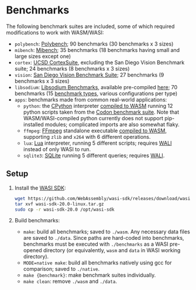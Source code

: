 # Benchmarks

The following benchmark suites are included, some of which required modifications to work with WASM/WASI:
- `polybench`: [Polybench](https://web.cse.ohio-state.edu/~pouchet.2/software/polybench/); 90 benchmarks (30 benchmarks x 3 sizes)
- `mibench`: [Mibench](https://vhosts.eecs.umich.edu/mibench/); 35 benchmarks (18 benchmarks having small and large sizes except one)
- `cortex`: [UCSD CortexSuite](https://cseweb.ucsd.edu//groups/bsg/), excluding the San Diego Vision Benchmark suite; 24 benchmarks (8 benchmarks x 3 sizes)
- `vision`: [San Diego Vision Benchmark Suite](https://michaeltaylor.org/vision/); 27 benchmarks (9 benchmarks x 3 sizes)
- `libsodium`: [Libsodium Benchmarks](https://github.com/jedisct1/libsodium), available pre-compiled [here](https://github.com/jedisct1/webassembly-benchmarks); 70 benchmarks (15 [benchmark types](https://00f.net/2023/01/04/webassembly-benchmark-2023/), various configurations per type)
- `apps`: benchmarks made from common real-world applications:
    - `python`: the [CPython](https://github.com/python/cpython) interpreter [compiled to WASM](https://github.com/singlestore-labs/python-wasi) running 12 python scripts taken from the [Codon benchmark suite](https://github.com/exaloop/codon/tree/develop/bench). Note that WASM/WASI-compiled python currently does not support pip-installed modules; complicated imports are also somewhat flaky.
    - `ffmpeg`: [FFmpeg](https://www.ffmpeg.org/) standalone executable [compiled to WASM](https://github.com/SebastiaanYN/FFmpeg-WASI), supporting `zlib` and `x264` with 6 different operations.
    - `lua`: [Lua](https://www.lua.org/) interpreter, running 5 different scripts; requires [WALI](https://github.com/arjunr2/WALI) instead of only WASI to run.
    - `sqlite3`: [SQLite](https://www.sqlite.org/index.html) running 5 different queries; requires [WALI](https://github.com/arjunr2/WALI).


## Setup

1. Install the [WASI SDK](https://github.com/webassembly/wasi-sdk/):
    ```sh
    wget https://github.com/WebAssembly/wasi-sdk/releases/download/wasi-sdk-20/wasi-sdk-20.0-linux.tar.gz
    tar xvf wasi-sdk-20.0-linux.tar.gz
    sudo cp -r wasi-sdk-20.0 /opt/wasi-sdk
    ```

2. Build benchmarks:
    - `make`: build all benchmarks; saved to `./wasm`. Any necessary data files are saved to `./data`. Since paths are hard-coded into benchmarks, benchmarks must be executed with `./benchmarks` as a WASI pre-opened directory (or equivalently, `wasm` and `data` in WASI working directory).
    - `MODE=native make`: build all benchmarks natively using gcc for comparison; saved to `./native`.
    - `make {benchmark}`: make benchmark suites individually.
    - `make clean`: remove `./wasm` and `./data`.
